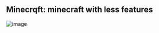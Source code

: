 ## Minecrqft: minecraft with less features

![image](https://github.com/user-attachments/assets/52015373-eab9-40a2-a1b3-5db7a11d2d72)
